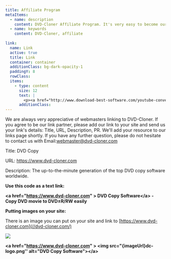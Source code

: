 ```yaml
---
title: Affiliate Program
metaItems:
  - name: description
    content: DVD-Cloner Affiliate Program. It's very easy to become our affiliate. As an affiliate member you can earn a generous commission from us. 
  - name: keywords
    content: DVD-Cloner, affiliate
 
link:
  name: Link
  active: true
  title: Link
  container: container
  additionClass: bg-dark-opacity-1 
  paddingY: 8
  rowClass: 
  items:
    - type: content
      size: 12
      text: |  
        <p><a href="http://www.download-best-software.com/youtube-converter-download.html">YouTube downloader</a>&nbsp;-&nbsp;<a href="http://www.download-best-software.com/ipod-freeware.html">iPod freeware</a><br><a href="http://www.4easysoft.com/">Video Converter and DVD Ripper</a>&nbsp;- 4Easysoft Total Video Converter brings you all the capabilities to make polished video audio files.<br><a href="http://www.tipard.com/ipod-video-converter.html">iPod Video Converter</a>-Tipard iPod Video Converter could help you easily put video on iPod/iPhone.<br><a href="http://www.bestsoftware4download.com/" target="_blank" title="Software downloads">Best Software Downloads</a>&nbsp;- Best software, freeware and shareware downloads available everyday on one site.<br><a href="http://blue-cloner.soft32.com/" target="_blank" title="Software downloads">Top-rated Blu-ray copy/backup/burn/decryption software for your movies collection.</a></p>
      additionClass:          
---
```


We are always very appreciative of webmasters linking to DVD-Cloner. If you agree to be our link partner, please add our link to your site and send us your link's details: Title, URL, Description, PR. We'll add your resource to our links page shortly. If you have any further question, please do not hesitate to contact us with Email:[webmaster@dvd-cloner.com](mailto:webmaster@dvd-cloner.com)


Title: DVD Copy

URL: https://www.dvd-cloner.com

Description: The up-to-the-minute generation of the top DVD copy software worldwide.

**Use this code as a text link:**

**&lt;a href="https://www.dvd-cloner.com" &gt; DVD Copy Software&lt;/a&gt; - Copy DVD movie to DVD±R/RW easily**


**Putting images on your site:**

There is an image you can put on your site and link to [https://www.dvd-cloner.com](//dvd-cloner.com/)

![]({imageUrl}dc-logo.png)

**&lt;a href="https://www.dvd-cloner.com" &gt; &lt;img src="{imageUrl}dc-logo.png'' alt="DVD Copy Software"&gt;&lt;/a&gt;**